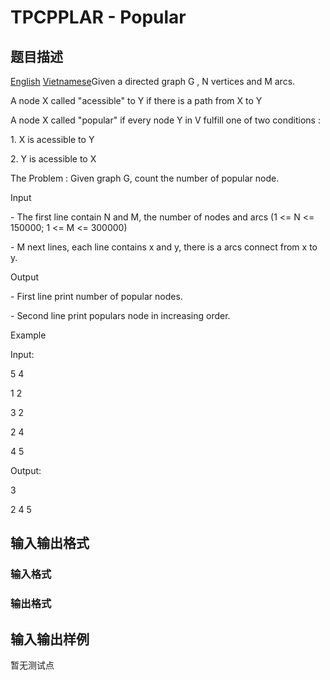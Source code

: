 # TPCPPLAR - Popular

## 题目描述

 [English](/problems/TPCPPLAR/en/) [Vietnamese](/problems/TPCPPLAR/vn/)Given a directed graph G , N vertices and M arcs.

A node X called "acessible" to Y if there is a path from X to Y

A node X called "popular" if every node Y in V fulfill one of two conditions :

1\. X is acessible to Y

2\. Y is acessible to X

The Problem : Given graph G, count the number of popular node.

Input

\- The first line contain N and M, the number of nodes and arcs (1 <= N <= 150000; 1 <= M <= 300000)

\- M next lines, each line contains x and y, there is a arcs connect from x to y.

Output

\- First line print number of popular nodes.

\- Second line print populars node in increasing order.

Example

Input:

5 4

1 2

3 2

2 4

4 5

Output:

3

2 4 5

## 输入输出格式

### 输入格式

### 输出格式

## 输入输出样例

暂无测试点

